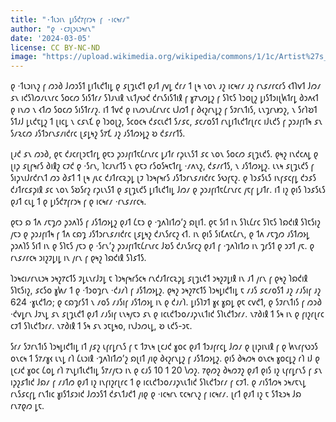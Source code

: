```yaml
---
title: "·𐑑𐑧𐑮𐑦𐑯 𐑛𐑦𐑕𐑒𐑳𐑝𐑩𐑮𐑰 𐑝 ·𐑦𐑤𐑰𐑩𐑥"
author: "𐑞 ·𐑤𐑲𐑚𐑮𐑧𐑮𐑰𐑩𐑯"
date: '2024-03-05'
license: CC BY-NC-ND
image: "https://upload.wikimedia.org/wikipedia/commons/1/1c/Artist%27s_impression_of_%CA%BBOumuamua.jpg"
---
```


𐑞 ·𐑑𐑧𐑮𐑦𐑯𐑟 𐑝 𐑼𐑮𐑔 𐑓𐑼𐑮𐑕𐑑 𐑛𐑦𐑑𐑧𐑒𐑑𐑦𐑛 𐑞 𐑭𐑚𐑡𐑧𐑒𐑑 𐑞𐑨𐑑 𐑢𐑫𐑛 𐑒𐑩𐑥 𐑑 𐑚𐑰 𐑯𐑴𐑯 𐑨𐑟 𐑦𐑤𐑰𐑩𐑥 𐑨𐑟 𐑩𐑯𐑭𐑥𐑩𐑤𐑩𐑕 𐑬𐑑𐑐𐑫𐑑 𐑓𐑼𐑥 𐑭𐑯 𐑦𐑒𐑕𐑐𐑼𐑥𐑧𐑯𐑩𐑤 𐑕𐑴𐑤𐑼 𐑕𐑦𐑕𐑑𐑩𐑥 𐑕𐑐𐑨𐑯𐑦𐑙 𐑯𐑧𐑑𐑢𐑻𐑒 𐑒𐑩𐑯𐑕𐑦𐑕𐑑𐑦𐑙 𐑝 𐑣𐑳𐑯𐑼𐑛𐑟 𐑝 𐑕𐑐𐑱𐑕 𐑐𐑮𐑴𐑚𐑟 𐑛𐑦𐑕𐑑𐑮𐑦𐑚𐑿𐑑𐑩𐑛 𐑔𐑮𐑵𐑬𐑑 𐑞 𐑦𐑯𐑼 𐑯 𐑬𐑑𐑼 𐑕𐑴𐑤𐑼 𐑕𐑦𐑕𐑑𐑩𐑥𐑟. 𐑦𐑑 𐑑𐑫𐑒 𐑞 𐑦𐑯𐑼𐑯𐑨𐑖𐑩𐑯𐑩𐑤 𐑧𐑓𐑼𐑑 𐑝 𐑔𐑬𐑟𐑩𐑯𐑛𐑟 𐑝 𐑕𐑲𐑩𐑯𐑑𐑦𐑕, 𐑧𐑯𐑡𐑩𐑯𐑽𐑟, 𐑯 𐑕𐑩𐑐𐑹𐑑 𐑕𐑑𐑨𐑓 𐑛𐑧𐑒𐑱𐑛𐑟 𐑑 𐑚𐑦𐑤𐑛 𐑯 𐑤𐑭𐑯𐑗 𐑞 𐑐𐑮𐑴𐑚𐑟, 𐑕𐑤𐑴𐑤𐑰 𐑒𐑭𐑤𐑧𐑒𐑑 𐑕𐑥𐑭𐑤, 𐑭𐑤𐑥𐑴𐑕𐑑 𐑩𐑯𐑛𐑦𐑑𐑧𐑒𐑑𐑩𐑚𐑩𐑤 𐑦𐑓𐑧𐑒𐑕 𐑝 𐑜𐑮𐑨𐑝𐑦𐑑𐑰 𐑭𐑯 𐑕𐑥𐑷𐑤𐑼 𐑨𐑕𐑑𐑮𐑩𐑯𐑭𐑥𐑦𐑒𐑩𐑤 𐑚𐑭𐑛𐑰𐑟 𐑕𐑳𐑗 𐑨𐑟 𐑨𐑕𐑑𐑼𐑶𐑛𐑟 𐑹 𐑒𐑭𐑥𐑩𐑑𐑕.

𐑚𐑨𐑒 𐑭𐑯 𐑼𐑮𐑔, 𐑞𐑱 𐑒𐑨𐑤𐑩𐑚𐑮𐑱𐑑𐑩𐑛 𐑞𐑱𐑮 𐑜𐑮𐑨𐑝𐑦𐑑𐑱𐑖𐑩𐑯𐑩𐑤 𐑛𐑨𐑑𐑩 𐑩𐑜𐑧𐑯𐑕𐑑 𐑭𐑤 𐑯𐑴𐑯 𐑕𐑴𐑤𐑼 𐑭𐑚𐑡𐑧𐑒𐑕. 𐑞𐑰𐑟 𐑦𐑯𐑒𐑤𐑵𐑛 𐑞 𐑚𐑦𐑜 𐑭𐑚𐑝𐑰𐑩𐑕 𐑔𐑦𐑙𐑟 𐑤𐑲𐑒 𐑞 ·𐑕𐑩𐑯, 𐑐𐑤𐑨𐑯𐑩𐑑𐑕 𐑯 𐑞𐑱𐑮 𐑩𐑕𐑴𐑕𐑰𐑱𐑑𐑩𐑛 ·𐑥𐑵𐑯𐑟, 𐑒𐑭𐑥𐑩𐑑𐑕, 𐑯 𐑨𐑕𐑑𐑼𐑶𐑛𐑟. 𐑧𐑯𐑰 𐑭𐑚𐑡𐑧𐑒𐑕 𐑝 𐑕𐑦𐑜𐑯𐑦𐑓𐑩𐑒𐑩𐑯𐑑 𐑼𐑮 𐑔𐑭𐑑 𐑑 𐑚𐑰 𐑢𐑧𐑤 𐑒𐑨𐑑𐑩𐑤𐑷𐑜𐑛 𐑚𐑲 𐑐𐑮𐑰𐑝𐑰𐑩𐑕 𐑨𐑕𐑑𐑮𐑩𐑯𐑭𐑥𐑦𐑒𐑩𐑤 𐑕𐑻𐑝𐑱𐑟. 𐑞 𐑐𐑮𐑭𐑕𐑧𐑕 𐑦𐑯𐑝𐑭𐑤𐑝𐑛 𐑒𐑮𐑭𐑕 𐑒𐑨𐑑𐑩𐑤𐑭𐑜𐑦𐑙 𐑭𐑤 𐑯𐑴𐑯 𐑕𐑹𐑕𐑩𐑟 𐑩𐑜𐑧𐑯𐑕𐑑 𐑞 𐑭𐑚𐑡𐑧𐑒𐑕 𐑛𐑦𐑑𐑧𐑒𐑑𐑦𐑛 𐑓𐑼𐑥 𐑞 𐑜𐑮𐑨𐑝𐑦𐑑𐑱𐑖𐑩𐑯𐑩𐑤 𐑢𐑱𐑝 𐑛𐑨𐑑𐑩. 𐑦𐑑 𐑦𐑟 𐑞𐑦𐑕 𐑐𐑮𐑭𐑕𐑧𐑕 𐑞𐑨𐑑 𐑤𐑧𐑛 𐑑 𐑞 𐑛𐑦𐑕𐑒𐑳𐑝𐑩𐑮𐑰 𐑝 𐑞 𐑦𐑤𐑰𐑩𐑥 ·𐑩𐑯𐑭𐑥𐑩𐑤𐑰.

𐑞𐑱𐑮 𐑸 𐑑𐑵 𐑥𐑱𐑡𐑼 𐑜𐑮𐑵𐑐𐑕 𐑝 𐑨𐑕𐑑𐑼𐑶𐑛𐑟 𐑞𐑨𐑑 𐑖𐑱𐑮 𐑞 ·𐑡𐑵𐑐𐑦𐑑𐑼’𐑟 𐑸𐑚𐑦𐑑. 𐑞𐑱 𐑕𐑦𐑑 𐑦𐑯 𐑕𐑐𐑧𐑖𐑩𐑤 𐑕𐑐𐑱𐑕 𐑐𐑸𐑒𐑦𐑙 𐑕𐑐𐑱𐑕𐑦𐑟 𐑢𐑱𐑮 𐑞 𐑜𐑮𐑨𐑝𐑦𐑑𐑰 𐑝 𐑑𐑵 𐑤𐑸𐑡 𐑨𐑕𐑑𐑮𐑩𐑯𐑭𐑥𐑦𐑒𐑩𐑤 𐑚𐑭𐑛𐑰𐑟 𐑒𐑨𐑯𐑕𐑩𐑤𐑟 𐑬𐑑. 𐑦𐑯 𐑞𐑦𐑕 𐑕𐑦𐑗𐑵𐑱𐑖𐑩𐑯, 𐑞 𐑑𐑵 𐑥𐑱𐑡𐑼 𐑨𐑕𐑑𐑼𐑶𐑛 𐑜𐑮𐑵𐑐𐑕 𐑕𐑦𐑑 𐑦𐑯 𐑞 𐑕𐑐𐑱𐑕 𐑢𐑱𐑮 𐑞 ·𐑕𐑩𐑯’𐑟 𐑜𐑮𐑨𐑝𐑦𐑑𐑱𐑖𐑩𐑯𐑩𐑤 𐑓𐑹𐑕 𐑒𐑨𐑯𐑕𐑩𐑤𐑟 𐑞𐑨𐑑 𐑝 ·𐑡𐑵𐑐𐑦𐑑𐑼 𐑦𐑯 𐑡𐑩𐑕𐑑 𐑞 𐑮𐑲𐑑 𐑢𐑱. 𐑞 𐑩𐑯𐑭𐑥𐑩𐑤𐑰 𐑮𐑦𐑟𐑲𐑛𐑦𐑛 𐑦𐑯 𐑢𐑩𐑯 𐑝 𐑞𐑰𐑟 𐑐𐑸𐑒𐑦𐑙 𐑕𐑐𐑭𐑑𐑕. 

𐑐𐑮𐑰𐑤𐑦𐑥𐑩𐑯𐑧𐑮𐑰 𐑮𐑰𐑟𐑳𐑤𐑑𐑕 𐑲𐑛𐑧𐑯𐑩𐑓𐑲𐑛 𐑱 𐑐𐑮𐑰𐑝𐑰𐑩𐑕𐑤𐑰 𐑩𐑯𐑒𐑨𐑑𐑩𐑤𐑷𐑜𐑛 𐑭𐑚𐑡𐑧𐑒𐑑 𐑮𐑰𐑟𐑲𐑛𐑦𐑙 𐑦𐑯 𐑨𐑑 𐑢𐑩𐑯 𐑝 𐑞𐑰𐑟 𐑐𐑸𐑒𐑦𐑙 𐑕𐑐𐑱𐑕𐑦𐑟, 𐑭𐑤𐑕𐑴 𐑣𐑿𐑥 𐑑 𐑞 ·𐑑𐑮𐑴𐑡𐑩𐑯 ·𐑒𐑨𐑥𐑐 𐑝 𐑨𐑕𐑑𐑼𐑶𐑛𐑟. 𐑞𐑰𐑟 𐑮𐑰𐑟𐑳𐑤𐑑𐑕 𐑐𐑮𐑰𐑛𐑦𐑒𐑑𐑦𐑛 𐑱 𐑥𐑨𐑕 𐑭𐑤𐑥𐑴𐑕𐑑 𐑨𐑟 𐑥𐑨𐑕𐑦𐑝 𐑨𐑟 624 ·𐑣𐑧𐑒𐑑𐑼; 𐑞 𐑤𐑸𐑡𐑩𐑕𐑑 𐑯 𐑥𐑴𐑕 𐑥𐑨𐑕𐑦𐑝 𐑨𐑕𐑑𐑼𐑶𐑛 𐑦𐑯 𐑞 𐑒𐑨𐑥𐑐. 𐑛𐑦𐑕𐑐𐑲𐑑 𐑣𐑬 𐑣𐑸𐑛 𐑞𐑱 𐑤𐑫𐑒𐑑, 𐑞 𐑕𐑲𐑩𐑯𐑑𐑦𐑕 𐑝 𐑼𐑮𐑔 ·𐑒𐑫𐑛𐑩𐑯 𐑓𐑲𐑯𐑛 𐑭𐑯 𐑭𐑚𐑡𐑧𐑒𐑑 𐑞𐑨𐑑 𐑥𐑨𐑕𐑦𐑝 𐑧𐑯𐑰𐑢𐑱𐑮 𐑭𐑯 𐑞 𐑦𐑤𐑧𐑒𐑑𐑮𐑴𐑥𐑨𐑜𐑯𐑧𐑑𐑦𐑒 𐑕𐑐𐑧𐑒𐑑𐑮𐑩𐑥. 𐑯𐑳𐑔𐑦𐑙 𐑑 𐑕𐑰 𐑦𐑯 𐑞 𐑝𐑦𐑟𐑩𐑚𐑩𐑤 𐑤𐑲𐑑 𐑕𐑐𐑧𐑒𐑑𐑮𐑩𐑥. 𐑯𐑳𐑔𐑦𐑙 𐑑 𐑕𐑰 𐑭𐑯 𐑮𐑱𐑛𐑰𐑴, 𐑦𐑯𐑓𐑮𐑼𐑧𐑛, 𐑹 𐑧𐑒𐑕-𐑮𐑱. 

𐑕𐑩𐑥 𐑕𐑲𐑩𐑯𐑑𐑦𐑕 𐑐𐑮𐑰𐑛𐑦𐑒𐑑𐑦𐑛 𐑦𐑑 𐑢𐑭𐑟 𐑧𐑝𐑩𐑛𐑩𐑯𐑕 𐑝 𐑱 𐑑𐑲𐑯𐑰 𐑚𐑤𐑨𐑒 𐑣𐑴𐑤 𐑞𐑨𐑑 𐑑𐑮𐑨𐑝𐑩𐑤𐑛 𐑓𐑼𐑥 𐑞 𐑚𐑦𐑜𐑦𐑯𐑦𐑙 𐑝 𐑞 𐑿𐑯𐑩𐑝𐑻𐑮𐑕 𐑴𐑯𐑤𐑰 𐑑 𐑕𐑳𐑥𐑣𐑬 𐑧𐑯𐑛 𐑩𐑐 𐑖𐑧𐑮𐑦𐑙 ·𐑡𐑵𐑐𐑦𐑑𐑼’𐑟 𐑸𐑚𐑦𐑑 𐑢𐑦𐑞 𐑔𐑬𐑟𐑩𐑯𐑛𐑟 𐑝 𐑨𐑕𐑑𐑼𐑶𐑛𐑟. 𐑞𐑦𐑕 𐑔𐑰𐑼𐑰 𐑴𐑯𐑤𐑰 𐑣𐑴𐑤𐑛𐑟 𐑩𐑐 𐑦𐑓 𐑞 𐑚𐑤𐑨𐑒 𐑣𐑴𐑤 𐑖𐑴𐑛 𐑩𐑐 𐑳𐑯𐑛𐑦𐑑𐑧𐑒𐑑𐑦𐑛 𐑕𐑳𐑥𐑢𐑱𐑮 𐑦𐑯 𐑞 𐑤𐑨𐑕 10 𐑑 20 𐑘𐑼𐑟. 𐑳𐑞𐑼𐑟 𐑔𐑰𐑼𐑲𐑟 𐑞𐑨𐑑 𐑞𐑦𐑕 𐑦𐑟 𐑧𐑝𐑩𐑛𐑩𐑯𐑕 𐑝 𐑭𐑯 𐑦𐑜𐑟𐑭𐑑𐑦𐑒 𐑓𐑸𐑥 𐑝 𐑥𐑨𐑑𐑼 𐑞𐑨𐑑 𐑦𐑟 𐑦𐑯𐑝𐑦𐑟𐑩𐑚𐑩𐑤 𐑑 𐑞 𐑦𐑤𐑧𐑒𐑑𐑮𐑴𐑥𐑨𐑜𐑯𐑧𐑑𐑦𐑒 𐑕𐑐𐑧𐑒𐑑𐑮𐑩𐑥 𐑝 𐑤𐑲𐑑. 𐑞 𐑥𐑦𐑕𐑑𐑼𐑰 𐑮𐑰𐑥𐑱𐑯𐑛 𐑩𐑯𐑕𐑭𐑤𐑝𐑛 𐑩𐑯𐑑𐑦𐑤 𐑣𐑦𐑕𐑑𐑭𐑮𐑦𐑒 𐑓𐑼𐑮𐑕𐑑 𐑒𐑭𐑯𐑑𐑨𐑒𐑑 𐑢𐑦𐑞 𐑞 ·𐑦𐑤𐑰𐑩𐑯 𐑱𐑤𐑰𐑩𐑯𐑟 𐑝 𐑦𐑤𐑰𐑩𐑥. 𐑚𐑩𐑑 𐑞𐑨𐑑 𐑦𐑟 𐑱 𐑕𐑑𐑷𐑮𐑰 𐑓𐑸 𐑩𐑯𐑳𐑞𐑼 𐑛𐑱.